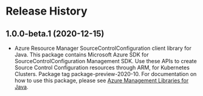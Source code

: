# Release History

## 1.0.0-beta.1 (2020-12-15)

- Azure Resource Manager SourceControlConfiguration client library for Java. This package contains Microsoft Azure SDK for SourceControlConfiguration Management SDK. Use these APIs to create Source Control Configuration resources through ARM, for Kubernetes Clusters. Package tag package-preview-2020-10. For documentation on how to use this package, please see [Azure Management Libraries for Java](https://aka.ms/azsdk/java/mgmt).